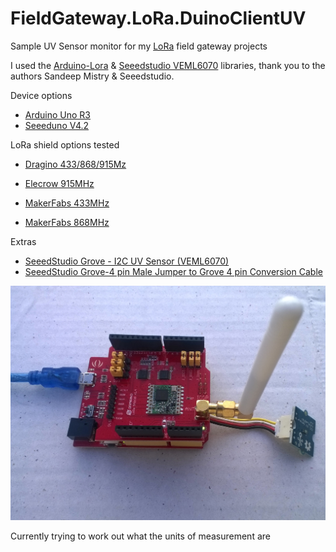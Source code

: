 # FieldGateway.LoRa.DuinoClientUV
Sample UV Sensor monitor for my [LoRa](https://lora-alliance.org/) field gateway projects

I used the [Arduino-Lora](https://github.com/sandeepmistry/arduino-LoRa) & [Seeedstudio VEML6070](https://github.com/Seeed-Studio/Seeed_VEML6070) libraries, thank you to the authors Sandeep Mistry & Seeedstudio.

Device options

* [Arduino Uno R3](https://www.seeedstudio.com/Arduino-Uno-Rev3-p-2995.html)
* [Seeeduno V4.2](https://www.seeedstudio.com/Seeeduino-V4-2-p-2517.html)

LoRa shield options tested

* [Dragino 433/868/915Mz](http://www.dragino.com/products/lora/item/102-lora-shield.html)

* [Elecrow 915MHz](https://www.elecrow.com/lora-rfm95-shield-915mhz.html)

* [MakerFabs 433MHz](https://makerfabs.com/index.php?route=product/product&product_id=131)

* [MakerFabs 868MHz](https://makerfabs.com/index.php?route=product/product&product_id=130)

Extras

* [SeeedStudio Grove - I2C UV Sensor (VEML6070)](https://www.seeedstudio.com/Grove-I2C-UV-Sensor-VEML607-p-3195.html)
* [SeeedStudio Grove-4 pin Male Jumper to Grove 4 pin Conversion Cable](https://www.seeedstudio.com/Grove-4-pin-Male-Jumper-to-Grove-4-pin-Conversion-Cable-5-PCs-per-Pac-p-1565.html)

![Seeeduino Client](SeeeduinoDevice.jpg)

Currently trying to work out what the units of measurement are
